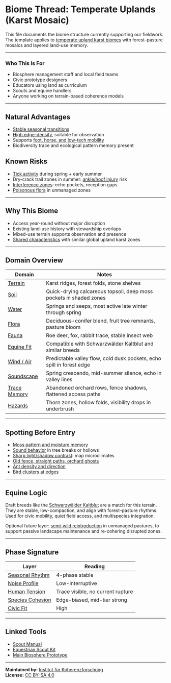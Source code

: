 # Biome Thread: Temperate Uplands (Karst Mosaic)

This file documents the biome structure currently supporting our fieldwork.  
The template applies to [temperate upland karst biomes](./notes/temperate-upland-karst-biome.pdf) with forest–pasture mosaics and layered land-use memory.

---

### Who This Is For

- Biosphere management staff and local field teams  
- Civic prototype designers  
- Educators using land as curriculum  
- Scouts and equine handlers  
- Anyone working on terrain-based coherence models

---

## Natural Advantages

- [Stable seasonal transitions](./notes/seasonal-flow.md)  
- [High edge-density](./notes/edge-ecology.md), suitable for observation  
- Supports [foot, horse, and low-tech mobility](./notes/mobility-modes.md)  
- Biodiversity trace and ecological pattern memory present

## Known Risks

- [Tick activity](./notes/tick-mapping.md) during spring + early summer  
- Dry-crack trail zones in summer: [ankle/hoof injury](./notes/terrain-footing.md) risk  
- [Interference zones](./notes/soundscape.md): echo pockets, reception gaps  
- [Poisonous flora](./notes/plant-toxicity.pdf) in unmanaged zones

---

## Why This Biome

- Access year-round without major disruption  
- Existing land-use history with stewardship overlaps  
- Mixed-use terrain supports observation and presence  
- [Shared characteristics](./notes/translocal-fit.md) with similar global upland karst zones

---

## Domain Overview

| Domain        | Notes |
|---------------|-------|
| [Terrain](./notes/terrain-folds.md)       | Karst ridges, forest folds, stone shelves |
| [Soil](./notes/soil-types.md)          | Quick-drying calcareous topsoil, deep moss pockets in shaded zones |
| [Water](./notes/springs.md)         | Springs and seeps, most active late winter through spring |
| [Flora](./notes/flora-edges.md)         | Deciduous-conifer blend, fruit tree remnants, pasture bloom |
| [Fauna](./notes/fauna-signals.md)         | Roe deer, fox, rabbit trace, stable insect web | 
| [Equine Fit](./notes/equine-interface.md)    | Compatible with Schwarzwälder Kaltblut and similar breeds |
| [Wind / Air](./notes/airflow-nodes.md)    | Predictable valley flow, cold dusk pockets, echo spill in forest edge |
| [Soundscape](./notes/soundscape.md)    | Spring crescendo, mid-summer silence, echo in valley lines |
| [Trace Memory](./notes/trace-memory.md)  | Abandoned orchard rows, fence shadows, flattened access paths |
| [Hazards](./notes/terrain-hazards.md)       | Thorn zones, hollow folds, visibility drops in underbrush |

---

## Spotting Before Entry

- [Moss pattern and moisture memory](./notes/moss-indicators.md)  
- [Sound behavior](./notes/soundscape.md) in tree breaks or hollows  
- [Sharp light/shadow contrast](./notes/microclimate.md): map microclimates  
- [Old fence, straight paths, orchard ghosts](./notes/trace-memory.md)  
- [Ant density and direction](./notes/soil-activity.md)  
- [Bird clusters at edges](./notes/bird-mapping.md)

---

## Equine Logic

Draft breeds like the [Schwarzwälder Kaltblut](./notes/equine-interface.md) are a match for this terrain.  
They are stable, low-compaction, and align with forest–pasture rhythms.  
Used for civic mobility, quiet field access, and multispecies integration.

Optional future layer: [semi-wild reintroduction](./notes/rewild-equine.md) in unmanaged pastures, to support passive landscape maintenance and re-cohering disrupted zones.

---

## Phase Signature

| Layer           | Reading |
|----------------|---------|
| [Seasonal Rhythm](./notes/seasonal-flow.md) | 4-phase stable |
| [Noise Profile](./notes/soundscape.md)   | Low-interruptive |
| [Human Tension](./notes/trace-memory.md) | Trace visible, no current rupture |
| [Species Cohesion](./notes/fauna-signals.md) | Edge-biased, mid-tier strong |
| [Civic Fit](./notes/civic-roles.md)       | High |

---

## Linked Tools

- [Scout Manual](biosphere-prototype/scout-manual.md)  
- [Equestrian Scout Kit](biosphere-prototype/equestrian-scout-kit.md)  
- [Main Biosphere Prototype](biosphere-prototype)

---

**Maintained by:** [Institut für Koherenzforschung](/)  
**License:** [CC BY-SA 4.0](/LICENSE.md)

